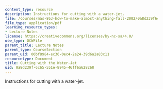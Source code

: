 ```yaml
---
content_type: resource
description: Instructions for cutting with a water-jet.
file: /courses/mas-863-how-to-make-almost-anything-fall-2002/0a8d239f6c65551e894546ff6a628260_cuttingwiththewaterjet.pdf
file_type: application/pdf
learning_resource_types:
- Lecture Notes
license: https://creativecommons.org/licenses/by-nc-sa/4.0/
ocw_type: OCWFile
parent_title: Lecture Notes
parent_type: CourseSection
parent_uid: 00bf8984-ec36-0ec4-2e24-39d6a2a83c11
resourcetype: Document
title: Cutting with the Water-Jet
uid: 0a8d239f-6c65-551e-8945-46ff6a628260
---
```

Instructions for cutting with a water-jet.